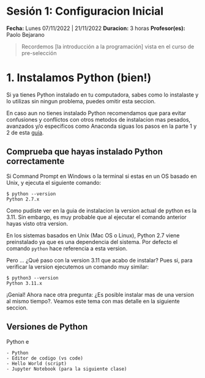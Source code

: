 # Sesión 1: Configuracion Inicial
**Fecha:** Lunes 07/11/2022 | 21/11/2022 
**Duracion:** 3 horas
**Profesor(es):** Paolo Bejarano

> Recordemos [la introducción a la programación] vista en el curso de pre-selección

# 1. Instalamos Python (bien!)

Si ya tienes Python instalado en tu computadora, sabes como lo instalaste y lo utilizas sin ningun problema, puedes omitir esta seccion. 

En caso aun no tienes instalado Python recomendamos que para evitar confusiones y conflictos con otros metodos de instalacion mas pesados, avanzados y/o especificos como Anaconda siguas los pasos en la parte 1 y 2 de esta [guia](https://www.wikihow.com/Start-Programming-in-Python).

## Comprueba que hayas instalado Python correctamente

Si Command Prompt en Windows o la terminal si estas en un OS basado en Unix, y ejecuta el siguiente comando:
```
$ python --version
Python 2.7.x
```
Como pudiste ver en la guia de instalacion la version actual de python es la 3.11. Sin embargo, es muy probable que al ejecutar el comando anterior hayas visto otra version. 

En los sistemas basados en Unix (Mac OS o Linux), Python 2.7 viene preinstalado ya que es una dependencia del sistema. Por defecto el comando `python` hace referencia a esta version.

Pero ... ¿Qué paso con la version 3.11 que acabo de instalar? Pues si, para verificar la version ejecutemos un comando muy similar:
```
$ python3 --version
Python 3.11.x
```

¡Genial! Ahora nace otra pregunta: ¿Es posible instalar mas de una version al mismo tiempo?. Veamos este tema con mas detalle en la siguiente seccion.

## Versiones de Python

Python e




    - Python
    - Editor de codigo (vs code)
    - Hello World (script)
    - Jupyter Notebook (para la siguiente clase)